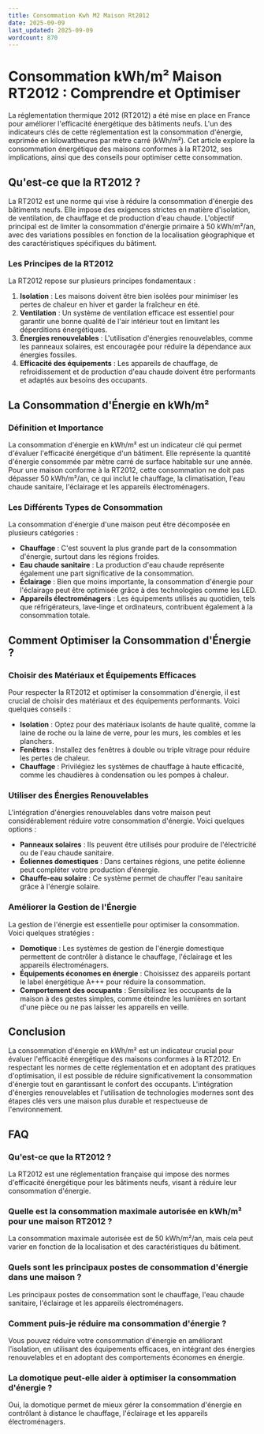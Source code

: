 ```yaml
---
title: Consommation Kwh M2 Maison Rt2012
date: 2025-09-09
last_updated: 2025-09-09
wordcount: 870
---
```


# Consommation kWh/m² Maison RT2012 : Comprendre et Optimiser

La réglementation thermique 2012 (RT2012) a été mise en place en France pour améliorer l'efficacité énergétique des bâtiments neufs. L'un des indicateurs clés de cette réglementation est la consommation d'énergie, exprimée en kilowattheures par mètre carré (kWh/m²). Cet article explore la consommation énergétique des maisons conformes à la RT2012, ses implications, ainsi que des conseils pour optimiser cette consommation.

## Qu'est-ce que la RT2012 ?

La RT2012 est une norme qui vise à réduire la consommation d'énergie des bâtiments neufs. Elle impose des exigences strictes en matière d'isolation, de ventilation, de chauffage et de production d'eau chaude. L'objectif principal est de limiter la consommation d'énergie primaire à 50 kWh/m²/an, avec des variations possibles en fonction de la localisation géographique et des caractéristiques spécifiques du bâtiment.

### Les Principes de la RT2012

La RT2012 repose sur plusieurs principes fondamentaux :

1. **Isolation** : Les maisons doivent être bien isolées pour minimiser les pertes de chaleur en hiver et garder la fraîcheur en été.
2. **Ventilation** : Un système de ventilation efficace est essentiel pour garantir une bonne qualité de l'air intérieur tout en limitant les déperditions énergétiques.
3. **Énergies renouvelables** : L'utilisation d'énergies renouvelables, comme les panneaux solaires, est encouragée pour réduire la dépendance aux énergies fossiles.
4. **Efficacité des équipements** : Les appareils de chauffage, de refroidissement et de production d'eau chaude doivent être performants et adaptés aux besoins des occupants.

## La Consommation d'Énergie en kWh/m²

### Définition et Importance

La consommation d'énergie en kWh/m² est un indicateur clé qui permet d'évaluer l'efficacité énergétique d'un bâtiment. Elle représente la quantité d'énergie consommée par mètre carré de surface habitable sur une année. Pour une maison conforme à la RT2012, cette consommation ne doit pas dépasser 50 kWh/m²/an, ce qui inclut le chauffage, la climatisation, l'eau chaude sanitaire, l'éclairage et les appareils électroménagers.

### Les Différents Types de Consommation

La consommation d'énergie d'une maison peut être décomposée en plusieurs catégories :

- **Chauffage** : C'est souvent la plus grande part de la consommation d'énergie, surtout dans les régions froides.
- **Eau chaude sanitaire** : La production d'eau chaude représente également une part significative de la consommation.
- **Éclairage** : Bien que moins importante, la consommation d'énergie pour l'éclairage peut être optimisée grâce à des technologies comme les LED.
- **Appareils électroménagers** : Les équipements utilisés au quotidien, tels que réfrigérateurs, lave-linge et ordinateurs, contribuent également à la consommation totale.

## Comment Optimiser la Consommation d'Énergie ?

### Choisir des Matériaux et Équipements Efficaces

Pour respecter la RT2012 et optimiser la consommation d'énergie, il est crucial de choisir des matériaux et des équipements performants. Voici quelques conseils :

- **Isolation** : Optez pour des matériaux isolants de haute qualité, comme la laine de roche ou la laine de verre, pour les murs, les combles et les planchers.
- **Fenêtres** : Installez des fenêtres à double ou triple vitrage pour réduire les pertes de chaleur.
- **Chauffage** : Privilégiez les systèmes de chauffage à haute efficacité, comme les chaudières à condensation ou les pompes à chaleur.

### Utiliser des Énergies Renouvelables

L'intégration d'énergies renouvelables dans votre maison peut considérablement réduire votre consommation d'énergie. Voici quelques options :

- **Panneaux solaires** : Ils peuvent être utilisés pour produire de l'électricité ou de l'eau chaude sanitaire.
- **Éoliennes domestiques** : Dans certaines régions, une petite éolienne peut compléter votre production d'énergie.
- **Chauffe-eau solaire** : Ce système permet de chauffer l'eau sanitaire grâce à l'énergie solaire.

### Améliorer la Gestion de l'Énergie

La gestion de l'énergie est essentielle pour optimiser la consommation. Voici quelques stratégies :

- **Domotique** : Les systèmes de gestion de l'énergie domestique permettent de contrôler à distance le chauffage, l'éclairage et les appareils électroménagers.
- **Équipements économes en énergie** : Choisissez des appareils portant le label énergétique A+++ pour réduire la consommation.
- **Comportement des occupants** : Sensibilisez les occupants de la maison à des gestes simples, comme éteindre les lumières en sortant d'une pièce ou ne pas laisser les appareils en veille.

## Conclusion

La consommation d'énergie en kWh/m² est un indicateur crucial pour évaluer l'efficacité énergétique des maisons conformes à la RT2012. En respectant les normes de cette réglementation et en adoptant des pratiques d'optimisation, il est possible de réduire significativement la consommation d'énergie tout en garantissant le confort des occupants. L'intégration d'énergies renouvelables et l'utilisation de technologies modernes sont des étapes clés vers une maison plus durable et respectueuse de l'environnement.

## FAQ

### Qu'est-ce que la RT2012 ?

La RT2012 est une réglementation française qui impose des normes d'efficacité énergétique pour les bâtiments neufs, visant à réduire leur consommation d'énergie.

### Quelle est la consommation maximale autorisée en kWh/m² pour une maison RT2012 ?

La consommation maximale autorisée est de 50 kWh/m²/an, mais cela peut varier en fonction de la localisation et des caractéristiques du bâtiment.

### Quels sont les principaux postes de consommation d'énergie dans une maison ?

Les principaux postes de consommation sont le chauffage, l'eau chaude sanitaire, l'éclairage et les appareils électroménagers.

### Comment puis-je réduire ma consommation d'énergie ?

Vous pouvez réduire votre consommation d'énergie en améliorant l'isolation, en utilisant des équipements efficaces, en intégrant des énergies renouvelables et en adoptant des comportements économes en énergie.

### La domotique peut-elle aider à optimiser la consommation d'énergie ?

Oui, la domotique permet de mieux gérer la consommation d'énergie en contrôlant à distance le chauffage, l'éclairage et les appareils électroménagers.